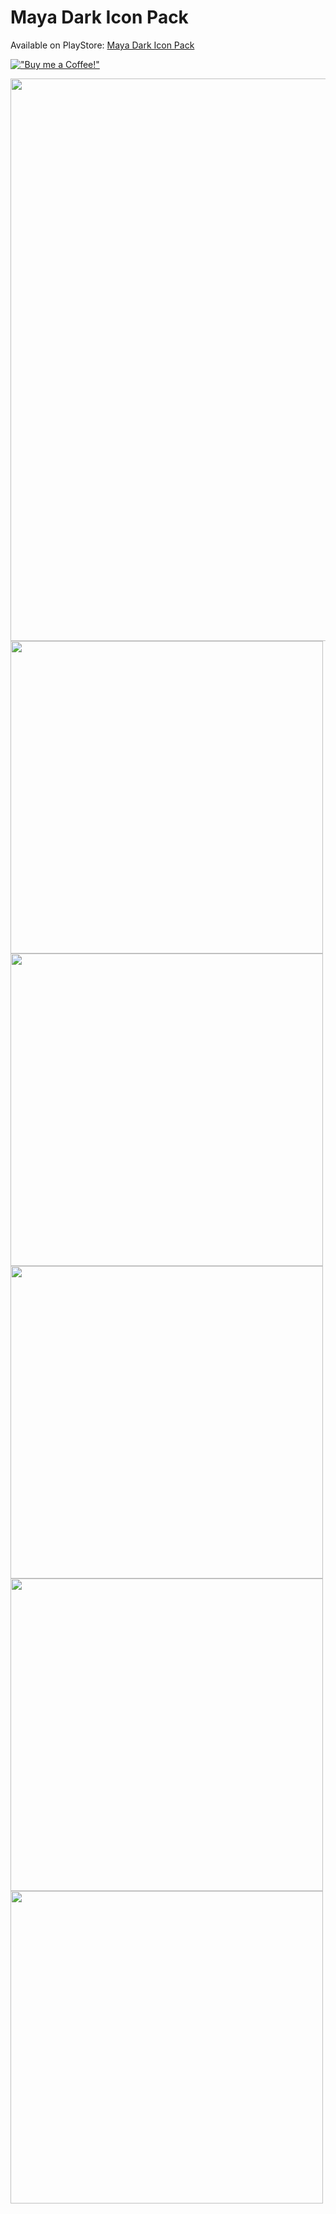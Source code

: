 # Maya Dark Icon Pack
Available on PlayStore: [Maya Dark Icon Pack](https://play.google.com/store/apps/details?id=com.mayadarkicons.app)

[!["Buy me a Coffee!"](https://www.buymeacoffee.com/assets/img/custom_images/orange_img.png)](https://www.paypal.com/donate/?hosted_button_id=59HRA7X8F26VU)


<img src="https://github.com/lucianohorta/mayadarkicons/blob/main/marketing/cover2.png" width="900" />
<img src="https://github.com/lucianohorta/mayadarkicons/blob/main/marketing/1new.png" width="500" />
<img src="https://github.com/lucianohorta/mayadarkicons/blob/main/marketing/2new.png" width="500" />
<img src="https://github.com/lucianohorta/mayadarkicons/blob/main/marketing/3new.png" width="500" />
<img src="https://github.com/lucianohorta/mayadarkicons/blob/main/marketing/4new.png" width="500" />
<img src="https://github.com/lucianohorta/mayadarkicons/blob/main/marketing/printnew.png" width="500" />